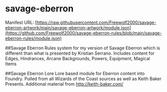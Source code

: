 # savage-eberron
Manifest URL: [https://raw.githubusercontent.com/Freewolf2000/savage-eberron-artwork/main/savage-eberron-artwork/module.json](https://github.com/Freewolf2000/savage-eberron-rules/blob/main/savage-eberron-rules/module.json)

##Savage Eberron
Rules system for my version of Savage Eberron which is different than what is presented by Kristian Serrano.
Includes content for Edges, Hindrances, Arcane Backgrounds, Powers, Equipment, Magical Items

##Savage Eberron Lore
Lore based module for Eberron content into Foundry.
Pulled from all Wizards of the Coast sources as well as Keith Baker Presents.
Additional material from http://keith-baker.com/
